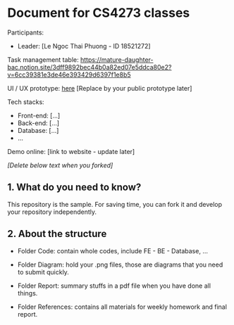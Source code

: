 # Document for CS4273 classes

Participants:

- Leader: [Le Ngoc Thai Phuong - ID 18521272]


Task management table: https://mature-daughter-bac.notion.site/3dff9892bec44b0a82ed07e5ddca80e2?v=6cc39381e3de46e393429d6397f1e8b5

UI / UX prototype: [here](https://www.figma.com/community/file/1017274846862703022) [Replace by your public prototype later]

Tech stacks:

- Front-end: [...]
- Back-end: [...]
- Database: [...]
- ...

Demo online: [link to website - update later]

*[Delete below text when you forked]*

## 1. What do you need to know?

This repository is the sample. For saving time, you can fork it and develop your repository independently.

## 2. About the structure

- Folder Code: contain whole codes, include FE - BE - Database, ...

- Folder Diagram: hold your .png files, those are diagrams that you need to submit quickly.

- Folder Report: summary stuffs in a pdf file when you have done all things.

- Folder References: contains all materials for weekly homework and final report.
